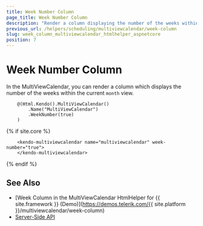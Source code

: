 ```yaml
---
title: Week Number Column
page_title: Week Number Column
description: "Render a column displaying the number of the weeks within the current month view when working with the Telerik UI MultiViewCalendar."
previous_url: /helpers/scheduling/multiviewcalendar/week-column
slug: week_column_multiviewcalendar_htmlhelper_aspnetcore
position: 7
---
```


# Week Number Column

In the MultiViewCalendar, you can render a column which displays the number of the weeks within the current `month` view.

```HtmlHelper
    @(Html.Kendo().MultiViewCalendar()
        .Name("MultiViewCalendar")
        .WeekNumber(true)
    )
```
{% if site.core %}
```TagHelper
    <kendo-multiviewcalendar name="multiviewcalendar" week-number="true">
    </kendo-multiviewcalendar>
```
{% endif %}

## See Also

* [Week Column in the MultiViewCalendar HtmlHelper for {{ site.framework }} (Demo)](https://demos.telerik.com/{{ site.platform }}/multiviewcalendar/week-column)
* [Server-Side API](/api/multiviewcalendar)
